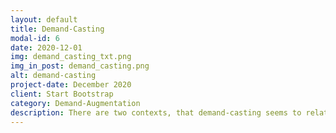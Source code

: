 ```yaml
---
layout: default
title: Demand-Casting
modal-id: 6
date: 2020-12-01
img: demand_casting_txt.png
img_in_post: demand_casting.png
alt: demand-casting
project-date: December 2020
client: Start Bootstrap
category: Demand-Augmentation
description: There are two contexts, that demand-casting seems to relate via definition and meaning. One is, in general, demand is free to express; and is observable by all participants to some extent in anonymity/transparency. Hence, this naming is associated with a regular broad<strong>casting</strong>. <br><br> On the other hand, later in the project; a community-driven and managed, consented advertisement and multimedia networks will be introduced. <br><br> In that scenario, an individual, a household/friendship, a community/organisation (..) or combinations of those will be enabled to collectively create demands; where they could 
---
```

